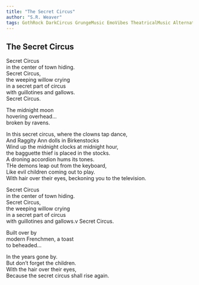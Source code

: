 ```yaml
---
title: "The Secret Circus"
author: "S.R. Weaver"
tags: GothRock DarkCircus GrungeMusic EmoVibes TheatricalMusic AlternativeSounds MysteriousVibes HiddenGems EerieAtmosphere HauntingMelodies
---
```

## The Secret Circus
Secret Circus<br />
in the center of town hiding.<br />
Secret Circus,<br />
the weeping willow crying<br />
in a secret part of circus<br />
with guillotines and gallows.<br />
Secret Circus.

The midnight moon<br />
hovering overhead...<br />
broken by ravens.

In this secret circus, where the clowns tap dance,<br />
And Raggity Ann dolls in Birkenstocks<br />
Wind up the midnight clocks at midnight hour,<br />
the bagguette thief is placed in the stocks.<br />
A droning accordion hums its tones.<br />
THe demons leap out from the keyboard,<br />
Like evil children coming out to play.<br />
With hair over their eyes, beckoning you to the television.

Secret Circus<br />
in the center of town hiding.<br />
Secret Circus,<br />
the weeping willow crying<br />
in a secret part of circus<br />
with guillotines and gallows.v
Secret Circus.

Built over by<br />
modern Frenchmen, a toast<br />
to beheaded...

In the years gone by.<br />
But don’t forget the children.<br />
With the hair over their eyes,<br />
Because the secret circus shall rise again.
